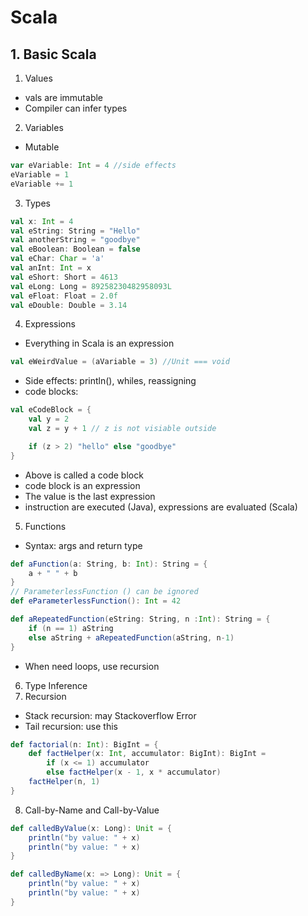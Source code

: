 # Scala
## 1. Basic Scala
1. Values
- vals are immutable
- Compiler can infer types
2. Variables
- Mutable
```scala
var eVariable: Int = 4 //side effects
eVariable = 1
eVariable += 1
```
3. Types
```scala
val x: Int = 4
val eString: String = "Hello"
val anotherString = "goodbye"
val eBoolean: Boolean = false
val eChar: Char = 'a'
val anInt: Int = x
val eShort: Short = 4613
val eLong: Long = 89258230482958093L
val eFloat: Float = 2.0f
val eDouble: Double = 3.14
```
4. Expressions
- Everything in Scala is an expression
```scala
val eWeirdValue = (aVariable = 3) //Unit === void
```
- Side effects: println(), whiles, reassigning
- code blocks:
```scala
val eCodeBlock = {
    val y = 2
    val z = y + 1 // z is not visiable outside

    if (z > 2) "hello" else "goodbye"
}
```
- Above is called a code block
- code block is an expression
- The value is the last expression
- instruction are executed (Java), expressions are evaluated (Scala)
5. Functions
- Syntax: args and return type
```scala
def aFunction(a: String, b: Int): String = {
    a + " " + b
}
// ParameterlessFunction () can be ignored
def eParameterlessFunction(): Int = 42

def aRepeatedFunction(eString: String, n :Int): String = {
    if (n == 1) aString
    else aString + aRepeatedFunction(aString, n-1)
}
```
- When need loops, use recursion
6. Type Inference
7. Recursion
- Stack recursion: may Stackoverflow Error
- Tail recursion: use this
```scala
def factorial(n: Int): BigInt = {
    def factHelper(x: Int, accumulator: BigInt): BigInt =
        if (x <= 1) accumulator
        else factHelper(x - 1, x * accumulator)
    factHelper(n, 1)
}
```
8. Call-by-Name and Call-by-Value
```scala
def calledByValue(x: Long): Unit = {
    println("by value: " + x)
    println("by value: " + x)
}

def calledByName(x: => Long): Unit = {
    println("by value: " + x)
    println("by value: " + x)
}
```
